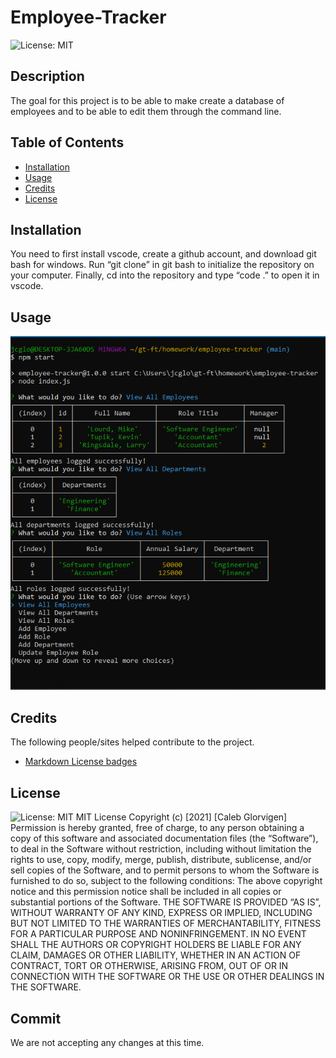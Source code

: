 # Employee-Tracker

![License: MIT](https://img.shields.io/badge/License-MIT-yellow.svg)
## Description
The goal for this project is to be able to make create a database of employees and to be able to edit them through the command line.
## Table of Contents
- [Installation](#installation)
- [Usage](#usage)
- [Credits](#credits)
- [License](#license)
## Installation
You need to first install vscode, create a github account, and download git bash for windows. Run “git clone” in git bash to initialize the repository on your computer. Finally, cd into the repository and type “code .” to open it in vscode.
## Usage
![employee-tracker](public/assets/images/employee-tracker.png)
<!-- ![employee-tracker](public/assets/images/employee-tracker.png) -->
## Credits
The following people/sites helped contribute to the project.
- [Markdown License badges](https://gist.github.com/lukas-h/2a5d00690736b4c3a7ba)
## License
![License: MIT](https://img.shields.io/badge/License-MIT-yellow.svg)
MIT License
Copyright (c) [2021] [Caleb Glorvigen]
Permission is hereby granted, free of charge, to any person obtaining a copy of this software and associated documentation files (the “Software”), to deal in the Software without restriction, including without limitation the rights to use, copy, modify, merge, publish, distribute, sublicense, and/or sell copies of the Software, and to permit persons to whom the Software is furnished to do so, subject to the following conditions:
The above copyright notice and this permission notice shall be included in all copies or substantial portions of the Software.
THE SOFTWARE IS PROVIDED “AS IS”, WITHOUT WARRANTY OF ANY KIND, EXPRESS OR IMPLIED, INCLUDING BUT NOT LIMITED TO THE WARRANTIES OF MERCHANTABILITY, FITNESS FOR A PARTICULAR PURPOSE AND NONINFRINGEMENT. IN NO EVENT SHALL THE AUTHORS OR COPYRIGHT HOLDERS BE LIABLE FOR ANY CLAIM, DAMAGES OR OTHER LIABILITY, WHETHER IN AN ACTION OF CONTRACT, TORT OR OTHERWISE, ARISING FROM, OUT OF OR IN CONNECTION WITH THE SOFTWARE OR THE USE OR OTHER DEALINGS IN THE SOFTWARE.
## Commit
We are not accepting any changes at this time.